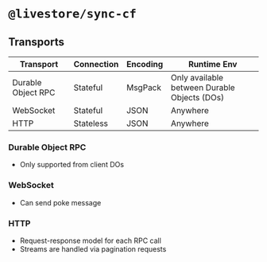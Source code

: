 # `@livestore/sync-cf`

## Transports

| Transport           | Connection      | Encoding  | Runtime Env                                 |
|---------------------|----------------|-----------|---------------------------------------------|
| Durable Object RPC  | Stateful       | MsgPack   | Only available between Durable Objects (DOs) |
| WebSocket           | Stateful       | JSON      | Anywhere                                    |
| HTTP                | Stateless      | JSON      | Anywhere                                    |

### Durable Object RPC

- Only supported from client DOs

### WebSocket

- Can send poke message

### HTTP

- Request-response model for each RPC call
- Streams are handled via pagination requests